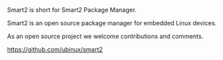 Smart2 is short for Smart2 Package Manager.

Smart2 is an open source package manager for embedded Linux devices.

As an open source project we welcome contributions and comments.

https://github.com/ubinux/smart2





